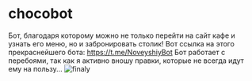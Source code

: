 # chocobot
Бот, благодаря которому можно не только перейти на сайт кафе и узнать его меню, но и забронировать столик!
Вот ссылка на этого прекраснейшего бота:
https://t.me/NoveyshiyBot
Бот работает с перебоями, так как я активно вношу правки, которые не всегда идут ему на пользу...
![finaly](https://user-images.githubusercontent.com/113354800/205672519-eed1aefa-1f06-4f49-9d5d-c9e8d29eef6c.gif)
